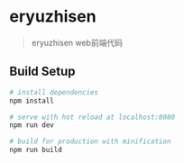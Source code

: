 # eryuzhisen

> eryuzhisen web前端代码


## Build Setup

``` bash
# install dependencies
npm install

# serve with hot reload at localhost:8080
npm run dev

# build for production with minification
npm run build
```
